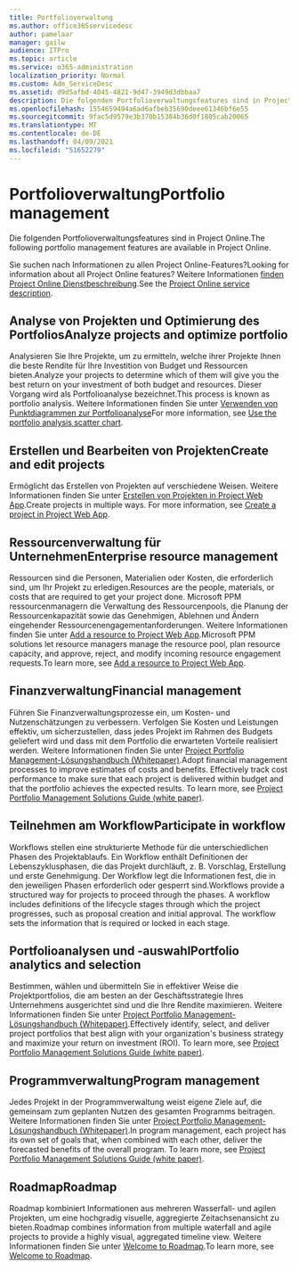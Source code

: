 ```yaml
---
title: Portfolioverwaltung
ms.author: office365servicedesc
author: pamelaar
manager: gailw
audience: ITPro
ms.topic: article
ms.service: o365-administration
localization_priority: Normal
ms.custom: Adm_ServiceDesc
ms.assetid: d9d5afbd-4045-4821-9d47-3949d3dbbaa7
description: Die folgenden Portfolioverwaltungsfeatures sind in Project Online.
ms.openlocfilehash: 1554659494a6ad6afbeb35690deee61346bf6e55
ms.sourcegitcommit: 9fac5d9579e3b370b15384b36d0f1805cab20065
ms.translationtype: MT
ms.contentlocale: de-DE
ms.lasthandoff: 04/09/2021
ms.locfileid: "51652279"
---
```

# <a name="portfolio-management"></a><span data-ttu-id="3105b-103">Portfolioverwaltung</span><span class="sxs-lookup"><span data-stu-id="3105b-103">Portfolio management</span></span>

<span data-ttu-id="3105b-104">Die folgenden Portfolioverwaltungsfeatures sind in Project Online.</span><span class="sxs-lookup"><span data-stu-id="3105b-104">The following portfolio management features are available in Project Online.</span></span>
  
<span data-ttu-id="3105b-105">Sie suchen nach Informationen zu allen Project Online-Features?</span><span class="sxs-lookup"><span data-stu-id="3105b-105">Looking for information about all Project Online features?</span></span> <span data-ttu-id="3105b-106">Weitere Informationen [finden Project Online Dienstbeschreibung](project-online-service-description.md).</span><span class="sxs-lookup"><span data-stu-id="3105b-106">See the [Project Online service description](project-online-service-description.md).</span></span>
  
## <a name="analyze-projects-and-optimize-portfolio"></a><span data-ttu-id="3105b-107">Analyse von Projekten und Optimierung des Portfolios</span><span class="sxs-lookup"><span data-stu-id="3105b-107">Analyze projects and optimize portfolio</span></span>

<span data-ttu-id="3105b-108">Analysieren Sie Ihre Projekte, um zu ermitteln, welche ihrer Projekte Ihnen die beste Rendite für Ihre Investition von Budget und Ressourcen bieten.</span><span class="sxs-lookup"><span data-stu-id="3105b-108">Analyze your projects to determine which of them will give you the best return on your investment of both budget and resources.</span></span> <span data-ttu-id="3105b-109">Dieser Vorgang wird als Portfolioanalyse bezeichnet.</span><span class="sxs-lookup"><span data-stu-id="3105b-109">This process is known as portfolio analysis.</span></span> <span data-ttu-id="3105b-110">Weitere Informationen finden Sie unter [Verwenden von Punktdiagrammen zur Portfolioanalyse](https://go.microsoft.com/fwlink/?LinkID=823665&amp;clcid=0x409)</span><span class="sxs-lookup"><span data-stu-id="3105b-110">For more information, see [Use the portfolio analysis scatter chart](https://go.microsoft.com/fwlink/?LinkID=823665&amp;clcid=0x409).</span></span>
  
## <a name="create-and-edit-projects"></a><span data-ttu-id="3105b-111">Erstellen und Bearbeiten von Projekten</span><span class="sxs-lookup"><span data-stu-id="3105b-111">Create and edit projects</span></span>

<span data-ttu-id="3105b-p103">Ermöglicht das Erstellen von Projekten auf verschiedene Weisen. Weitere Informationen finden Sie unter [Erstellen von Projekten in Project Web App](https://go.microsoft.com/fwlink/?LinkID=746895&amp;clcid=0x409).</span><span class="sxs-lookup"><span data-stu-id="3105b-p103">Create projects in multiple ways. For more information, see [Create a project in Project Web App](https://go.microsoft.com/fwlink/?LinkID=746895&amp;clcid=0x409).</span></span>
  
## <a name="enterprise-resource-management"></a><span data-ttu-id="3105b-114">Ressourcenverwaltung für Unternehmen</span><span class="sxs-lookup"><span data-stu-id="3105b-114">Enterprise resource management</span></span>

<span data-ttu-id="3105b-115">Ressourcen sind die Personen, Materialien oder Kosten, die erforderlich sind, um Ihr Projekt zu erledigen.</span><span class="sxs-lookup"><span data-stu-id="3105b-115">Resources are the people, materials, or costs that are required to get your project done.</span></span> <span data-ttu-id="3105b-116">Microsoft PPM ressourcenmanagern die Verwaltung des Ressourcenpools, die Planung der Ressourcenkapazität sowie das Genehmigen, Ablehnen und Ändern eingehender Ressourcenengagementanforderungen. Weitere Informationen finden Sie unter [Add a resource to Project Web App](https://go.microsoft.com/fwlink/p/?LinkId=271320).</span><span class="sxs-lookup"><span data-stu-id="3105b-116">Microsoft PPM solutions let resource managers manage the resource pool, plan resource capacity, and approve, reject, and modify incoming resource engagement requests.To learn more, see [Add a resource to Project Web App](https://go.microsoft.com/fwlink/p/?LinkId=271320).</span></span>
  
## <a name="financial-management"></a><span data-ttu-id="3105b-117">Finanzverwaltung</span><span class="sxs-lookup"><span data-stu-id="3105b-117">Financial management</span></span>

<span data-ttu-id="3105b-p105">Führen Sie Finanzverwaltungsprozesse ein, um Kosten- und Nutzenschätzungen zu verbessern. Verfolgen Sie Kosten und Leistungen effektiv, um sicherzustellen, dass jedes Projekt im Rahmen des Budgets geliefert wird und dass mit dem Portfolio die erwarteten Vorteile realisiert werden. Weitere Informationen finden Sie unter [Project Portfolio Management-Lösungshandbuch (Whitepaper)](/project/project-server-2013-and-2016).</span><span class="sxs-lookup"><span data-stu-id="3105b-p105">Adopt financial management processes to improve estimates of costs and benefits. Effectively track cost performance to make sure that each project is delivered within budget and that the portfolio achieves the expected results. To learn more, see [Project Portfolio Management Solutions Guide (white paper)](/project/project-server-2013-and-2016).</span></span>
  
## <a name="participate-in-workflow"></a><span data-ttu-id="3105b-121">Teilnehmen am Workflow</span><span class="sxs-lookup"><span data-stu-id="3105b-121">Participate in workflow</span></span>

<span data-ttu-id="3105b-p106">Workflows stellen eine strukturierte Methode für die unterschiedlichen Phasen des Projektablaufs. Ein Workflow enthält Definitionen der Lebenszyklusphasen, die das Projekt durchläuft, z. B. Vorschlag, Erstellung und erste Genehmigung. Der Workflow legt die Informationen fest, die in den jeweiligen Phasen erforderlich oder gesperrt sind.</span><span class="sxs-lookup"><span data-stu-id="3105b-p106">Workflows provide a structured way for projects to proceed through the phases. A workflow includes definitions of the lifecycle stages through which the project progresses, such as proposal creation and initial approval. The workflow sets the information that is required or locked in each stage.</span></span>
  
## <a name="portfolio-analytics-and-selection"></a><span data-ttu-id="3105b-125">Portfolioanalysen und -auswahl</span><span class="sxs-lookup"><span data-stu-id="3105b-125">Portfolio analytics and selection</span></span>

<span data-ttu-id="3105b-p107">Bestimmen, wählen und übermitteln Sie in effektiver Weise die Projektportfolios, die am besten an der Geschäftsstrategie Ihres Unternehmens ausgerichtet sind und die Ihre Rendite maximieren. Weitere Informationen finden Sie unter [Project Portfolio Management-Lösungshandbuch (Whitepaper)](/project/project-server-2013-and-2016).</span><span class="sxs-lookup"><span data-stu-id="3105b-p107">Effectively identify, select, and deliver project portfolios that best align with your organization's business strategy and maximize your return on investment (ROI). To learn more, see [Project Portfolio Management Solutions Guide (white paper)](/project/project-server-2013-and-2016).</span></span>
  
## <a name="program-management"></a><span data-ttu-id="3105b-128">Programmverwaltung</span><span class="sxs-lookup"><span data-stu-id="3105b-128">Program management</span></span>

<span data-ttu-id="3105b-p108">Jedes Projekt in der Programmverwaltung weist eigene Ziele auf, die gemeinsam zum geplanten Nutzen des gesamten Programms beitragen. Weitere Informationen finden Sie unter [Project Portfolio Management-Lösungshandbuch (Whitepaper)](/project/project-server-2013-and-2016).</span><span class="sxs-lookup"><span data-stu-id="3105b-p108">In program management, each project has its own set of goals that, when combined with each other, deliver the forecasted benefits of the overall program. To learn more, see [Project Portfolio Management Solutions Guide (white paper)](/project/project-server-2013-and-2016).</span></span>
  
## <a name="roadmap"></a><span data-ttu-id="3105b-131">Roadmap</span><span class="sxs-lookup"><span data-stu-id="3105b-131">Roadmap</span></span>

<span data-ttu-id="3105b-132">Roadmap kombiniert Informationen aus mehreren Wasserfall- und agilen Projekten, um eine hochgradig visuelle, aggregierte Zeitachsenansicht zu bieten.</span><span class="sxs-lookup"><span data-stu-id="3105b-132">Roadmap combines information from multiple waterfall and agile projects to provide a highly visual, aggregated timeline view.</span></span> <span data-ttu-id="3105b-133">Weitere Informationen finden Sie unter [Welcome to Roadmap](https://support.office.com/article/video-welcome-to-roadmap-57764149-51b8-468f-a50d-9ea6a4fd835a).</span><span class="sxs-lookup"><span data-stu-id="3105b-133">To learn more, see [Welcome to Roadmap](https://support.office.com/article/video-welcome-to-roadmap-57764149-51b8-468f-a50d-9ea6a4fd835a).</span></span>